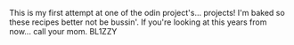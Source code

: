 This is my first attempt at one of the odin project's... projects! I'm baked so these recipes better not be bussin'. If you're looking at this years from now... call your mom. BL1ZZY